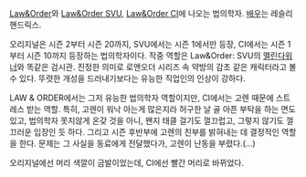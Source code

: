 [Law&Order](Law%26Order.md)와 [Law&Order SVU](Law%26Order%20SVU.md),
[Law&Order CI](Law%26Order%20CI.md)에 나오는 법의학자.
[배우](%EB%B0%B0%EC%9A%B0.md)는 레슬리 핸드릭스.

오리지널은 시즌 2부터 시즌 20까지, SVU에서는 시즌 1에서만 등장, CI에서는 시즌 1부터 시즌 10까지 등장하는 법의학자이다. 작중
역할은 Law&Order: SVU의 [멜린다워너](%EB%A9%9C%EB%A6%B0%EB%8B%A4%20%EC%9B%8C%EB%84%88.md)와 똑같은 검시관. 진정한 의미로
로앤오더 시리즈 속 약방의 감초 같은 캐릭터라고 볼 수 있다. 뚜렷한 개성을 드러내기보다는 유능한 직업인의 인상이 강하다.

LAW & ORDER에서는 그저 유능한 법의학자 역할이지만, CI에서는 고렌 때문에 스트레스 받는 역할. 특히, 고렌이 워낙 아는게 많은지라
허구한 날 골 아픈 부탁을 하는 면도 있고, 법의학자 못지않게 온갖 것을 아니, 왠지 태클 걸기도 껄끄럽고, 그렇지 않기도 껄끄러운 입장인
듯 하다. 그리고 시즌 후반부에 고렌의 친부를 밝혀내는 데 결정적인 역할을 한다. 문제는 그 사실을 동료에게 전달했다가, 고렌이 난동을
부렸다.(...)

오리지널에선 머리 색깔이 금발이었는데, CI에선 빨간 머리로 바뀌었다.

